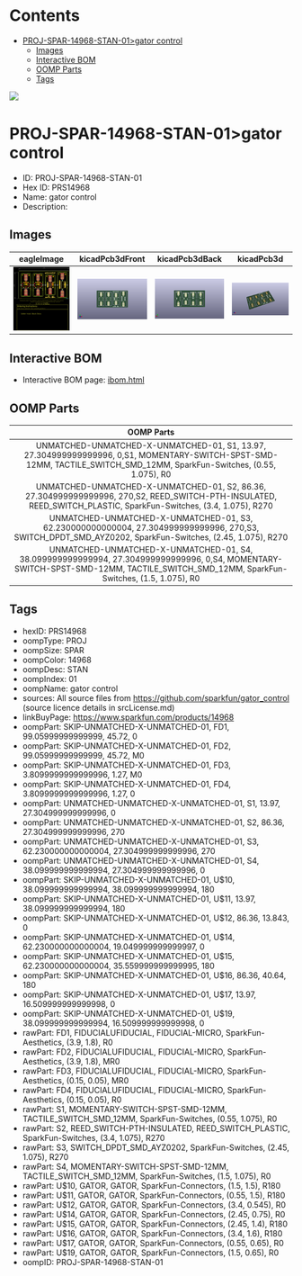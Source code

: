



Contents
========

* [PROJ-SPAR-14968-STAN-01>gator control](#proj-spar-14968-stan-01gator-control)
	* [Images](#images)
	* [Interactive BOM](#interactive-bom)
	* [OOMP Parts](#oomp-parts)
	* [Tags](#tags)
  
![][im]
# PROJ-SPAR-14968-STAN-01>gator control

- ID: PROJ-SPAR-14968-STAN-01
- Hex ID: PRS14968
- Name: gator control
- Description: 

## Images
  
  

|eagleImage|kicadPcb3dFront|kicadPcb3dBack|kicadPcb3d|
| :---: | :---: | :---: | :---: |
|[![eagleImage](eagleImage_140.png)](eagleImage_600.png)|[![kicadPcb3dFront](kicadPcb3dFront_140.png)](kicadPcb3dFront_600.png)|[![kicadPcb3dBack](kicadPcb3dBack_140.png)](kicadPcb3dBack_600.png)|[![kicadPcb3d](kicadPcb3d_140.png)](kicadPcb3d_600.png)|

## Interactive BOM

- Interactive BOM page: [ibom.html](kicad/bom/ibom.html)

## OOMP Parts
  

|OOMP Parts|
| :---: |
|UNMATCHED-UNMATCHED-X-UNMATCHED-01, S1, 13.97, 27.304999999999996, 0,S1, MOMENTARY-SWITCH-SPST-SMD-12MM, TACTILE_SWITCH_SMD_12MM, SparkFun-Switches, (0.55, 1.075), R0|
|UNMATCHED-UNMATCHED-X-UNMATCHED-01, S2, 86.36, 27.304999999999996, 270,S2, REED_SWITCH-PTH-INSULATED, REED_SWITCH_PLASTIC, SparkFun-Switches, (3.4, 1.075), R270|
|UNMATCHED-UNMATCHED-X-UNMATCHED-01, S3, 62.230000000000004, 27.304999999999996, 270,S3, SWITCH_DPDT_SMD_AYZ0202, SparkFun-Switches, (2.45, 1.075), R270|
|UNMATCHED-UNMATCHED-X-UNMATCHED-01, S4, 38.099999999999994, 27.304999999999996, 0,S4, MOMENTARY-SWITCH-SPST-SMD-12MM, TACTILE_SWITCH_SMD_12MM, SparkFun-Switches, (1.5, 1.075), R0|

## Tags

- hexID: PRS14968
- oompType: PROJ
- oompSize: SPAR
- oompColor: 14968
- oompDesc: STAN
- oompIndex: 01
- oompName: gator control
- sources: All source files from https://github.com/sparkfun/gator_control (source licence details in srcLicense.md)
- linkBuyPage: https://www.sparkfun.com/products/14968
- oompPart: SKIP-UNMATCHED-X-UNMATCHED-01, FD1, 99.05999999999999, 45.72, 0
- oompPart: SKIP-UNMATCHED-X-UNMATCHED-01, FD2, 99.05999999999999, 45.72, M0
- oompPart: SKIP-UNMATCHED-X-UNMATCHED-01, FD3, 3.8099999999999996, 1.27, M0
- oompPart: SKIP-UNMATCHED-X-UNMATCHED-01, FD4, 3.8099999999999996, 1.27, 0
- oompPart: UNMATCHED-UNMATCHED-X-UNMATCHED-01, S1, 13.97, 27.304999999999996, 0
- oompPart: UNMATCHED-UNMATCHED-X-UNMATCHED-01, S2, 86.36, 27.304999999999996, 270
- oompPart: UNMATCHED-UNMATCHED-X-UNMATCHED-01, S3, 62.230000000000004, 27.304999999999996, 270
- oompPart: UNMATCHED-UNMATCHED-X-UNMATCHED-01, S4, 38.099999999999994, 27.304999999999996, 0
- oompPart: SKIP-UNMATCHED-X-UNMATCHED-01, U$10, 38.099999999999994, 38.099999999999994, 180
- oompPart: SKIP-UNMATCHED-X-UNMATCHED-01, U$11, 13.97, 38.099999999999994, 180
- oompPart: SKIP-UNMATCHED-X-UNMATCHED-01, U$12, 86.36, 13.843, 0
- oompPart: SKIP-UNMATCHED-X-UNMATCHED-01, U$14, 62.230000000000004, 19.049999999999997, 0
- oompPart: SKIP-UNMATCHED-X-UNMATCHED-01, U$15, 62.230000000000004, 35.559999999999995, 180
- oompPart: SKIP-UNMATCHED-X-UNMATCHED-01, U$16, 86.36, 40.64, 180
- oompPart: SKIP-UNMATCHED-X-UNMATCHED-01, U$17, 13.97, 16.509999999999998, 0
- oompPart: SKIP-UNMATCHED-X-UNMATCHED-01, U$19, 38.099999999999994, 16.509999999999998, 0
- rawPart: FD1, FIDUCIALUFIDUCIAL, FIDUCIAL-MICRO, SparkFun-Aesthetics, (3.9, 1.8), R0
- rawPart: FD2, FIDUCIALUFIDUCIAL, FIDUCIAL-MICRO, SparkFun-Aesthetics, (3.9, 1.8), MR0
- rawPart: FD3, FIDUCIALUFIDUCIAL, FIDUCIAL-MICRO, SparkFun-Aesthetics, (0.15, 0.05), MR0
- rawPart: FD4, FIDUCIALUFIDUCIAL, FIDUCIAL-MICRO, SparkFun-Aesthetics, (0.15, 0.05), R0
- rawPart: S1, MOMENTARY-SWITCH-SPST-SMD-12MM, TACTILE_SWITCH_SMD_12MM, SparkFun-Switches, (0.55, 1.075), R0
- rawPart: S2, REED_SWITCH-PTH-INSULATED, REED_SWITCH_PLASTIC, SparkFun-Switches, (3.4, 1.075), R270
- rawPart: S3, SWITCH_DPDT_SMD_AYZ0202, SparkFun-Switches, (2.45, 1.075), R270
- rawPart: S4, MOMENTARY-SWITCH-SPST-SMD-12MM, TACTILE_SWITCH_SMD_12MM, SparkFun-Switches, (1.5, 1.075), R0
- rawPart: U$10, GATOR, GATOR, SparkFun-Connectors, (1.5, 1.5), R180
- rawPart: U$11, GATOR, GATOR, SparkFun-Connectors, (0.55, 1.5), R180
- rawPart: U$12, GATOR, GATOR, SparkFun-Connectors, (3.4, 0.545), R0
- rawPart: U$14, GATOR, GATOR, SparkFun-Connectors, (2.45, 0.75), R0
- rawPart: U$15, GATOR, GATOR, SparkFun-Connectors, (2.45, 1.4), R180
- rawPart: U$16, GATOR, GATOR, SparkFun-Connectors, (3.4, 1.6), R180
- rawPart: U$17, GATOR, GATOR, SparkFun-Connectors, (0.55, 0.65), R0
- rawPart: U$19, GATOR, GATOR, SparkFun-Connectors, (1.5, 0.65), R0
- oompID: PROJ-SPAR-14968-STAN-01



[im]: kicadPcb3d_450.png
